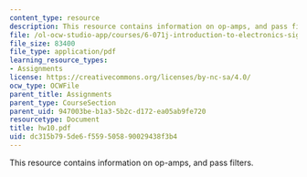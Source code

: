 ```yaml
---
content_type: resource
description: This resource contains information on op-amps, and pass filters.
file: /ol-ocw-studio-app/courses/6-071j-introduction-to-electronics-signals-and-measurement-spring-2006/dc315b795de6f559505890029438f3b4_hw10.pdf
file_size: 83400
file_type: application/pdf
learning_resource_types:
- Assignments
license: https://creativecommons.org/licenses/by-nc-sa/4.0/
ocw_type: OCWFile
parent_title: Assignments
parent_type: CourseSection
parent_uid: 947003be-b1a3-5b2c-d172-ea05ab9fe720
resourcetype: Document
title: hw10.pdf
uid: dc315b79-5de6-f559-5058-90029438f3b4
---
```

This resource contains information on op-amps, and pass filters.